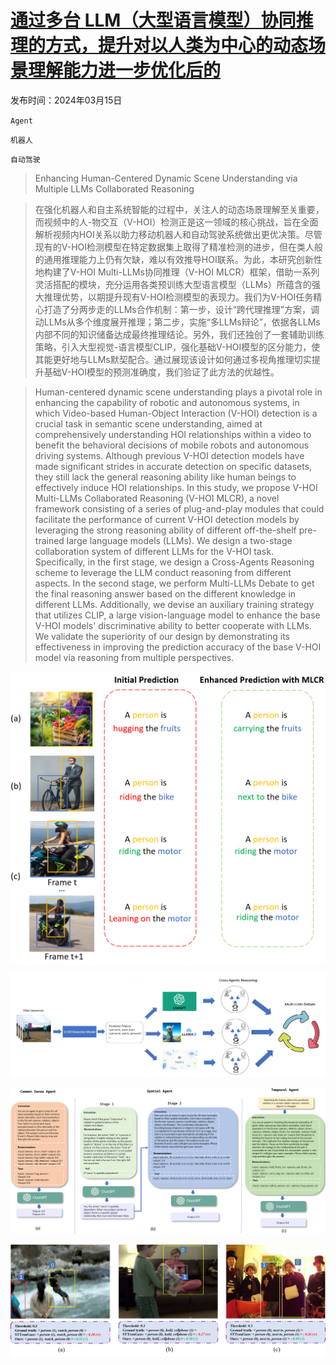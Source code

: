 # [通过多台 LLM（大型语言模型）协同推理的方式，提升对以人类为中心的动态场景理解能力进一步优化后的](https://arxiv.org/abs/2403.10107)

发布时间：2024年03月15日

`Agent`

`机器人`

`自动驾驶`

> Enhancing Human-Centered Dynamic Scene Understanding via Multiple LLMs Collaborated Reasoning

> 在强化机器人和自主系统智能的过程中，关注人的动态场景理解至关重要，而视频中的人-物交互（V-HOI）检测正是这一领域的核心挑战，旨在全面解析视频内HOI关系以助力移动机器人和自动驾驶系统做出更优决策。尽管现有的V-HOI检测模型在特定数据集上取得了精准检测的进步，但在类人般的通用推理能力上仍有欠缺，难以有效推导HOI联系。为此，本研究创新性地构建了V-HOI Multi-LLMs协同推理（V-HOI MLCR）框架，借助一系列灵活搭配的模块，充分运用各类预训练大型语言模型（LLMs）所蕴含的强大推理优势，以期提升现有V-HOI检测模型的表现力。我们为V-HOI任务精心打造了分两步走的LLMs合作机制：第一步，设计“跨代理推理”方案，调动LLMs从多个维度展开推理；第二步，实施“多LLMs辩论”，依据各LLMs内部不同的知识储备达成最终推理结论。另外，我们还独创了一套辅助训练策略，引入大型视觉-语言模型CLIP，强化基础V-HOI模型的区分能力，使其能更好地与LLMs默契配合。通过展现该设计如何通过多视角推理切实提升基础V-HOI模型的预测准确度，我们验证了此方法的优越性。

> Human-centered dynamic scene understanding plays a pivotal role in enhancing the capability of robotic and autonomous systems, in which Video-based Human-Object Interaction (V-HOI) detection is a crucial task in semantic scene understanding, aimed at comprehensively understanding HOI relationships within a video to benefit the behavioral decisions of mobile robots and autonomous driving systems. Although previous V-HOI detection models have made significant strides in accurate detection on specific datasets, they still lack the general reasoning ability like human beings to effectively induce HOI relationships. In this study, we propose V-HOI Multi-LLMs Collaborated Reasoning (V-HOI MLCR), a novel framework consisting of a series of plug-and-play modules that could facilitate the performance of current V-HOI detection models by leveraging the strong reasoning ability of different off-the-shelf pre-trained large language models (LLMs). We design a two-stage collaboration system of different LLMs for the V-HOI task. Specifically, in the first stage, we design a Cross-Agents Reasoning scheme to leverage the LLM conduct reasoning from different aspects. In the second stage, we perform Multi-LLMs Debate to get the final reasoning answer based on the different knowledge in different LLMs. Additionally, we devise an auxiliary training strategy that utilizes CLIP, a large vision-language model to enhance the base V-HOI models' discriminative ability to better cooperate with LLMs. We validate the superiority of our design by demonstrating its effectiveness in improving the prediction accuracy of the base V-HOI model via reasoning from multiple perspectives.

![通过多台 LLM（大型语言模型）协同推理的方式，提升对以人类为中心的动态场景理解能力进一步优化后的](../../../paper_images/2403.10107/F1_intro.png)

![通过多台 LLM（大型语言模型）协同推理的方式，提升对以人类为中心的动态场景理解能力进一步优化后的](../../../paper_images/2403.10107/F2_overview.png)

![通过多台 LLM（大型语言模型）协同推理的方式，提升对以人类为中心的动态场景理解能力进一步优化后的](../../../paper_images/2403.10107/F3_agent.png)

![通过多台 LLM（大型语言模型）协同推理的方式，提升对以人类为中心的动态场景理解能力进一步优化后的](../../../paper_images/2403.10107/F5_vis.png)